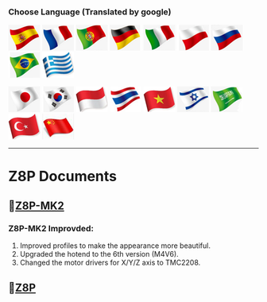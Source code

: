 ### Choose Language (Translated by google)
[![](./lanpic/ES.png)](https://github-com.translate.goog/ZONESTAR3D/Z8P?_x_tr_sl=en&_x_tr_tl=es)
[![](./lanpic/FR.png)](https://github-com.translate.goog/ZONESTAR3D/Z8P?_x_tr_sl=en&_x_tr_tl=fr)
[![](./lanpic/PT.png)](https://github-com.translate.goog/ZONESTAR3D/Z8P?_x_tr_sl=en&_x_tr_tl=pt)
[![](./lanpic/DE.png)](https://github-com.translate.goog/ZONESTAR3D/Z8P?_x_tr_sl=en&_x_tr_tl=de)
[![](./lanpic/IT.png)](https://github-com.translate.goog/ZONESTAR3D/Z8P?_x_tr_sl=en&_x_tr_tl=it)
[![](./lanpic/PL.png)](https://github-com.translate.goog/ZONESTAR3D/Z8P?_x_tr_sl=en&_x_tr_tl=pl)
[![](./lanpic/RU.png)](https://github-com.translate.goog/ZONESTAR3D/Z8P?_x_tr_sl=en&_x_tr_tl=ru)
[![](./lanpic/BR.png)](https://github-com.translate.goog/ZONESTAR3D/Z8P?_x_tr_sl=en&_x_tr_tl=pt)
[![](./lanpic/GR.png)](https://github-com.translate.goog/ZONESTAR3D/Z8P?_x_tr_sl=en&_x_tr_tl=el)

[![](./lanpic/JP.png)](https://github-com.translate.goog/ZONESTAR3D/Z8P?_x_tr_sl=en&_x_tr_tl=ja)
[![](./lanpic/KR.png)](https://github-com.translate.goog/ZONESTAR3D/Z8P?_x_tr_sl=en&_x_tr_tl=ko)
[![](./lanpic/ID.png)](https://github-com.translate.goog/ZONESTAR3D/Z8P?_x_tr_sl=en&_x_tr_tl=id)
[![](./lanpic/TH.png)](https://github-com.translate.goog/ZONESTAR3D/Z8P?_x_tr_sl=en&_x_tr_tl=th)
[![](./lanpic/VN.png)](https://github-com.translate.goog/ZONESTAR3D/Z8P?_x_tr_sl=en&_x_tr_tl=vi)
[![](./lanpic/IL.png)](https://github-com.translate.goog/ZONESTAR3D/Z8P?_x_tr_sl=en&_x_tr_tl=iw)
[![](./lanpic/SA.png)](https://github-com.translate.goog/ZONESTAR3D/Z8P?_x_tr_sl=en&_x_tr_tl=ar)
[![](./lanpic/TR.png)](https://github-com.translate.goog/ZONESTAR3D/Z8P?_x_tr_sl=en&_x_tr_tl=tr)
[![](./lanpic/CN.png)](https://github-com.translate.goog/ZONESTAR3D/Z8P?_x_tr_sl=en&_x_tr_tl=zh-CN)

----
# Z8P Documents
## :file_folder:[Z8P-MK2](./Z8P-MK2/)
### Z8P-MK2 Improvded:
1. Improved profiles to make the appearance more beautiful.
2. Upgraded the hotend to the 6th version (M4V6).
3. Changed the motor drivers for X/Y/Z axis to TMC2208.

## :file_folder:[Z8P](./Z8P/)